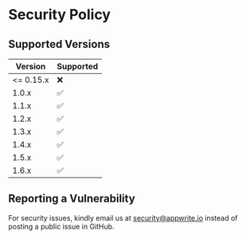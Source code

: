 # Security Policy

## Supported Versions

| Version   | Supported          |
| --------- | ------------------ |
| <= 0.15.x | :x:                |
| 1.0.x     | :white_check_mark: |
| 1.1.x     | :white_check_mark: |
| 1.2.x     | :white_check_mark: |
| 1.3.x     | :white_check_mark: |
| 1.4.x     | :white_check_mark: |
| 1.5.x     | :white_check_mark: |
| 1.6.x     | :white_check_mark: |

## Reporting a Vulnerability

For security issues, kindly email us at security@appwrite.io instead of posting a public issue in GitHub.
